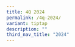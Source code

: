 ```yaml
---
title: 4Q 2024
permalink: /4q-2024/
variant: tiptap
description: ""
third_nav_title: "2024"
---
```

